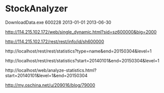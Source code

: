 StockAnalyzer
=============

DownloadData.exe 600228 2013-01-01 2013-06-30


http://114.215.102.172/web/single_dynamic.html?sid=sz600000&big=2000

http://114.215.102.172/rest/rest/info/id/sh600000

http://localhost/rest/rest/statistics?type=name&end=20150304&level=1

http://localhost/rest/rest/statistics?start=20140101&end=20150304&level=1

http://localhost/web/analyze-statistics.html?start=20140101&level=1&end=20150304


http://my.oschina.net/u/209016/blog/79000